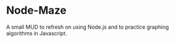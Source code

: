 # Node-Maze
A small MUD to refresh on using Node.js and to practice graphing algorithms in Javascript.

